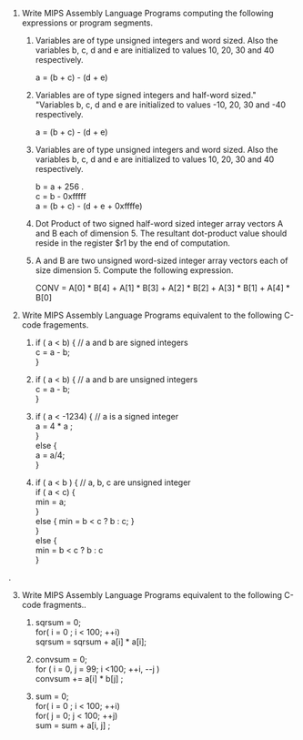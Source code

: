1. Write MIPS Assembly Language Programs computing the following expressions or program segments.

   1. Variables are of type unsigned integers and word sized. Also the variables b, c, d and e are initialized to values 10, 20, 30 and 40 respectively.  

        a = (b + c) - (d + e)  

   2. Variables are of type signed integers and half-word sized." "Variables b, c, d and e are initialized to values -10, 20, 30 and -40 respectively.  

       a = (b + c) - (d + e)  

   3. Variables are of type unsigned integers and word sized. Also the variables b, c, d and e are initialized to values 10, 20, 30 and 40 respectively.  

       b = a + 256 .  
       c = b - 0xfffff  
       a = (b + c) - (d + e + 0xffffe)  

   4. Dot Product of two signed half-word sized integer array vectors A and B each of dimension 5. The resultant dot-product value should reside in the register $r1 by the end of computation.  

   5. A and B are two unsigned word-sized integer array vectors each of size dimension 5. Compute the following expression.  

      CONV = A[0] * B[4] + A[1] * B[3] + A[2] * B[2] + A[3] * B[1] + A[4] * B[0]  

 

2. Write MIPS Assembly Language Programs equivalent to the following C-code fragements.

     1. if ( a < b) {         // a and b are signed integers  
           c = a - b;  
        }  

     2. if ( a < b) {         // a and b are unsigned integers  
           c = a - b;  
        }  

     3. if ( a < -1234) {         // a is a signed integer  
           a = 4 * a ;  
        }  
        else {  
           a = a/4;  
        }  

     4. if ( a < b ) {         // a, b, c are unsigned integer  
           if ( a < c) {  
              min = a;  
           }  
          else { min = b < c ? b : c; }  
        }  
        else {  
          min = b < c ? b : c  
        }  

.

3. Write MIPS Assembly Language Programs equivalent to the following C-code fragments..  
   
     1. sqrsum = 0;  
       	 for( i = 0 ; i < 100; ++i)  
            sqrsum = sqrsum + a[i] * a[i];  

     2. convsum = 0;  
        for ( i = 0, j = 99; i <100; ++i, --j )  
              convsum += a[i] * b[j] ;  

     3. sum = 0;  
        for( i = 0 ; i < 100; ++i)  
            for( j = 0; j < 100; ++j)  
                 sum = sum + a[i, j] ;  


